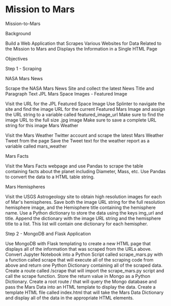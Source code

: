 # Mission to Mars

Mission-to-Mars

Background

Build a Web Application that Scrapes Various Websites for Data Related to the Mission to Mars and Displays the Information in a Single HTML Page

Objectives

Step 1 - Scraping

NASA Mars News

Scrape the NASA Mars News Site and collect the latest News Title and Paragraph Text
JPL Mars Space Images - Featured Image

Visit the URL for the JPL Featured Space Image
Use Splinter to navigate the site and find the image URL for the current Featured Mars Image and assign the URL string to a variable called featured_image_url
Make sure to find the image URL to the full size .jpg image
Make sure to save a complete URL string for this image
Mars Weather

Visit the Mars Weather Twitter account and scrape the latest Mars Weather Tweet from the page
Save the Tweet text for the weather report as a variable called mars_weather

Mars Facts

Visit the Mars Facts webpage and use Pandas to scrape the table containing facts about the planet including Diameter, Mass, etc.
Use Pandas to convert the data to a HTML table string.

Mars Hemispheres

Visit the USGS Astrogeology site to obtain high resolution images for each of Mar's hemispheres.
Save both the image URL string for the full resolution hemisphere image, and the Hemisphere title containing the hemisphere name.
Use a Python dictionary to store the data using the keys img_url and title.
Append the dictionary with the image URL string and the hemisphere title to a list.
This list will contain one dictionary for each hemispher.


Step 2 - MongoDB and Flask Application

Use MongoDB with Flask templating to create a new HTML page that displays all of the information that was scraped from the URLs above.
Convert Jupyter Notebook into a Python Script called scrape_mars.py with a function called scrape that will execute all of the scraping code from above and return one Python Dictionary containing all of the scraped data.
Create a route called /scrape that will import the scrape_mars.py script and call the scrape function.
Store the return value in Mongo as a Python Dictionary.
Create a root route / that will query the Mongo database and pass the Mars Data into an HTML template to display the data.
Create a template HTML file called index.html that will take the Mars Data Dictionary and display all of the data in the appropriate HTML elements.
